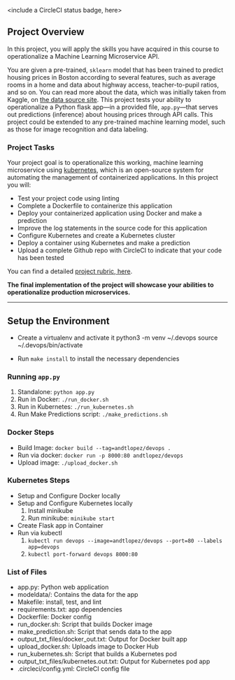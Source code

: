 <include a CircleCI status badge, here>

## Project Overview

In this project, you will apply the skills you have acquired in this course to operationalize a Machine Learning Microservice API. 

You are given a pre-trained, `sklearn` model that has been trained to predict housing prices in Boston according to several features, such as average rooms in a home and data about highway access, teacher-to-pupil ratios, and so on. You can read more about the data, which was initially taken from Kaggle, on [the data source site](https://www.kaggle.com/c/boston-housing). This project tests your ability to operationalize a Python flask app—in a provided file, `app.py`—that serves out predictions (inference) about housing prices through API calls. This project could be extended to any pre-trained machine learning model, such as those for image recognition and data labeling.

### Project Tasks

Your project goal is to operationalize this working, machine learning microservice using [kubernetes](https://kubernetes.io/), which is an open-source system for automating the management of containerized applications. In this project you will:
* Test your project code using linting
* Complete a Dockerfile to containerize this application
* Deploy your containerized application using Docker and make a prediction
* Improve the log statements in the source code for this application
* Configure Kubernetes and create a Kubernetes cluster
* Deploy a container using Kubernetes and make a prediction
* Upload a complete Github repo with CircleCI to indicate that your code has been tested

You can find a detailed [project rubric, here](https://review.udacity.com/#!/rubrics/2576/view).

**The final implementation of the project will showcase your abilities to operationalize production microservices.**

---

## Setup the Environment

* Create a virtualenv and activate it
python3 -m venv ~/.devops
source ~/.devops/bin/activate

* Run `make install` to install the necessary dependencies

### Running `app.py`

1. Standalone:  `python app.py`
2. Run in Docker:  `./run_docker.sh`
3. Run in Kubernetes:  `./run_kubernetes.sh`
4. Run Make Predictions script: `./make_predictions.sh`

### Docker Steps
* Build Image: `docker build --tag=andtlopez/devops .`
* Run via docker: `docker run -p 8000:80 andtlopez/devops`
* Upload image: `./upload_docker.sh`

### Kubernetes Steps

* Setup and Configure Docker locally
* Setup and Configure Kubernetes locally
    1. Install minikube
    2. Run minikube: `minikube start`
* Create Flask app in Container
* Run via kubectl
    1. `kubectl run devops --image=andtlopez/devops --port=80 --labels app=devops`
    2. `kubectl port-forward devops 8000:80`

### List of Files
* app.py: Python web application
* modeldata/: Contains the data for the app
* Makefile: install, test, and lint
* requirements.txt: app dependencies
* Dockerfile: Docker config
* run_docker.sh: Script that builds Docker image
* make_prediction.sh: Script that sends data to the app
* output_txt_files/docker_out.txt: Output for Docker built app
* upload_docker.sh: Uploads image to Docker Hub
* run_kubernetes.sh: Script that builds a Kubernetes pod
* output_txt_files/kubernetes.out.txt: Output for Kubernetes pod app
* .circleci/config.yml: CircleCI config file

